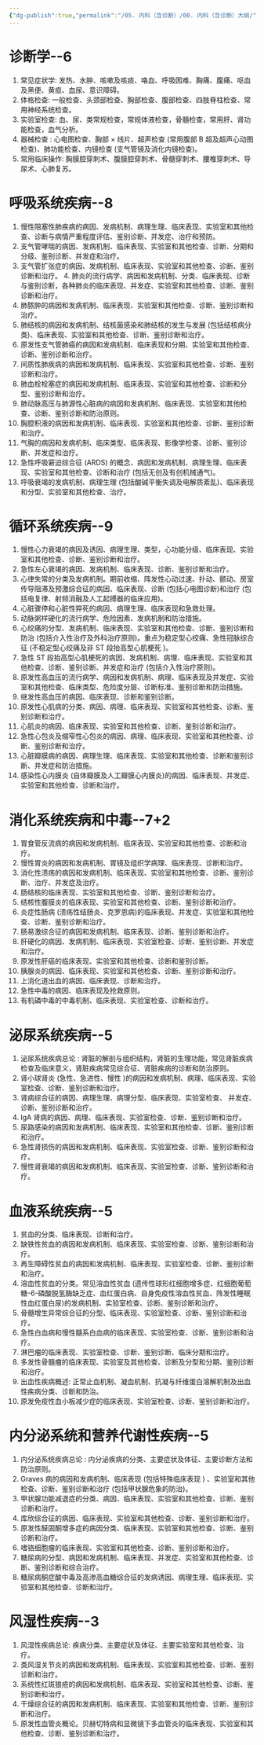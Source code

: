 ```yaml
---
{"dg-publish":true,"permalink":"/05. 内科（含诊断）/00. 内科（含诊断）大纲/","dgPassFrontmatter":true}
---
```


# 诊断学--6
1. 常见症状学: 发热、水肿、咳嗽及咳痰、咯血、呼吸困难、胸痛、腹痛、呕血及黑便、黄疸、血尿、意识障碍。 
2. 体格检查: 一般检查、头颈部检查、胸部检查、腹部检查、四肢脊柱检查、常用神经系统检查。
3. 实验室检查: 血、尿、类常规检查，常规体液检查，骨髓检查，常用肝、肾功能检查，血气分析。
4. 器械检查 : 心电图检查、胸部 × 线片、超声检查 (常用腹部 B 超及超声心动图检查)、肺功能检查、内镜检查 (支气管镜及消化内镜检查)。
5. 常用临床操作: 胸膜腔穿刺术、腹膜腔穿刺术、骨髓穿刺术、腰椎穿刺术、导尿术、心肺复苏。
# 呼吸系统疾病--8
1. 慢性阻塞性肺疾病的病因、发病机制、病理生理、临床表现、实验室和其他检查、诊断与病情严重程度评估、鉴别诊断、并发症、治疗和预防。
2. 支气管哮喘的病因、发病机制、临床表现、实验室和其他检查、诊断、分期和分级、鉴别诊断、并发症和治疗。
3. 支气管扩张症的病因、发病机制、临床表现、实验室和其他检查、诊断、鉴别诊断和治疗。 4. 肺炎的流行病学、病因和发病机制、分类、临床表现、诊断与鉴别诊断，各种肺炎的临床表现、并发症、实验室和其他检查、诊断、鉴别诊断和治疗。
5. 肺脓肿的病因和发病机制、临床表现、实验室和其他检查、诊断、鉴别诊断和治疗。
6. 肺结核的病因和发病机制、结核菌感染和肺结核的发生与发展 (包括结核病分类)、临床表现、实验室和其他检查、诊断、鉴别诊断和治疗。
7. 原发性支气管肺癌的病因和发病机制、临床表现和分期、实验室和其他检查、诊断、鉴别诊断和治疗。
8. 间质性肺疾病的病因和发病机制、临床表现、实验室和其他检查、诊断、鉴别诊断和治疗。
9. 肺血栓栓塞症的病因和发病机制、临床表现、实验室和其他检查、诊断和分型、鉴别诊断和治疗。 
10. 肺动脉高压与肺源性心脏病的病因和发病机制、临床表现、实验室和其他检查、诊断、鉴别诊断和防治原则。 
11. 胸腔积液的病因和发病机制、临床表现、实验室和其他检查、诊断、鉴别诊断和治疗。
12. 气胸的病因和发病机制、临床类型、临床表现、影像学检查、诊断、鉴别诊断、并发症和治疗。
13. 急性呼吸窘迫综合征 (ARDS) 的概念、病因和发病机制、病理生理、临床表现、实验室和其他检查、诊断和治疗 (包括无创及有创机械通气)。
14. 呼吸衰竭的发病机制、病理生理 (包括酸碱平衡失调及电解质紊乱)、临床表现和分型、实验室和其他检查、治疗。
# 循环系统疾病--9
1. 慢性心力衰竭的病因及诱因、病理生理、类型，心功能分级、临床表现、实验室和其他检查、诊断、鉴别诊断和治疗。
2. 急性左心衰竭的病因、发病机制、临床表现、诊断、鉴别诊断和治疗。
3. 心律失常的分类及发病机制。期前收缩、阵发性心动过速、扑动、颤动、房室传导阻滞及预激综合征的病因、临床表现、诊断 (包括心电图诊断)和治疗 (包括电复律、射频消融及人工起搏器的临床应用)。
4. 心脏骤停和心脏性猝死的病因、病理生理、临床表现和急救处理。 
5. 动脉粥样硬化的流行病学、危险因素、发病机制和防治措施。
6. 心绞痛的分型、发病机制、临床表现、实验室和其他检查、诊断、鉴别诊断和防治 (包括介入性治疗及外科治疗原则)。重点为稳定型心绞痛、急性冠脉综合征 (不稳定型心绞痛及非 ST 段抬高型心肌梗死 )。
7. 急性 ST 段抬高型心肌梗死的病因、发病机制、病理、临床表现、实验室和其他检查、诊断、鉴别诊断、并发症和治疗 (包括介入性治疗原则)。
8. 原发性高血压的流行病学、病因和发病机制、病理、临床表现及并发症、实验室和其他检查、临床类型、危险度分层、诊断标准、鉴别诊断和防治措施。
9. 继发性高血压的病因、临床表现、诊断和鉴别诊断。
10. 原发性心肌病的分类、病因、病理、临床表现、实验室和其他检查、诊断、鉴别诊断和治疗。
11. 心肌炎的病因、临床表现、实验室和其他检查、诊断、鉴别诊断和治疗。
12. 急性心包炎及缩窄性心包炎的病因、病理、临床表现、实验室和其他检查、诊断、鉴别诊断和治疗。
13. 心脏瓣膜病的病因、病理生理、临床表现、实验室和其他检查、诊断和鉴别诊断、并发症和防治措施。
14. 感染性心内膜炎 (自体瓣膜及人工瓣膜心内膜炎)的病因、临床表现、并发症、实验室和其他检查、诊断和治疗。
# 消化系统疾病和中毒--7+2
1. 胃食管反流病的病因和发病机制、临床表现、实验室和其他检查、诊断和治疗。
2. 慢性胃炎的病因和发病机制、胃镜及组织学病理、临床表现、诊断和治疗。
3. 消化性溃疡的病因和发病机制、临床表现、实验室和其他检查、诊断、鉴别诊断、治疗、并发症及治疗。
4. 肠结核的临床表现、实验室和其他检查、诊断、鉴别诊断和治疗。 
5. 结核性腹膜炎的临床表现、实验室和其他检查、诊断、鉴别诊断和治疗。
6. 炎症性肠病 (溃疡性结肠炎、克罗恩病)的临床表现、并发症、实验室和其他检查、诊断、鉴别诊断和治疗。
7. 肠易激综合征的病因和发病机制、临床表现、诊断、鉴别诊断和治疗。
8. 肝硬化的病因、发病机制、临床表现、实验室检查、诊断、鉴别诊断、并发症和治疗。
9. 原发性肝癌的临床表现、实验室和其他检查、诊断和鉴别诊断。
10. 胰腺炎的病因、临床表现、实验室和其他检查、诊断、鉴别诊断和治疗。
11. 上消化道出血的病因、临床表现、诊断和治疗。
12. 急性中毒的病因、临床表现及抢救原则。
13. 有机磷中毒的中毒机制、临床表现、实验室检查、诊断和治疗。
# 泌尿系统疾病--5
1. 泌尿系统疾病总论 : 肾脏的解剖与组织结构，肾脏的生理功能，常见肾脏疾病检查及临床意义，肾脏疾病常见综合征、肾脏疾病的诊断和防治原则。
2. 肾小球肾炎 (急性、急进性、慢性 )的病因和发病机制、病理、临床表现、实验室检查、诊断、鉴别诊断和治疗。
3. 肾病综合征的病因、病理生理、病理分型、临床表现、实验室检查、
并发症、诊断、鉴别诊断和治疗。 
4. IgA 肾病的病因、病理、临床表现、实验室检查、诊断、鉴别诊断和治疗。 
5. 尿路感染的病因和发病机制、临床表现、实验室和其他检查、诊断、鉴别诊断和治疗。
6. 急性肾损伤的病因和发病机制、临床表现、实验室检查、诊断、鉴别诊断和治疗。
7. 慢性肾衰竭的病因和发病机制、临床表现、实验室检查、诊断、鉴别诊断和治疗。
# 血液系统疾病--5
1. 贫血的分类、临床表现、诊断和治疗。
2. 缺铁性贫血的病因和发病机制、临床表现、实验室检查、诊断、鉴别诊断和治疗。
3. 再生障碍性贫血的病因和发病机制、临床表现、实验室检查、诊断、鉴别诊断和治疗。
4. 溶血性贫血的分类。常见溶血性贫血 (遗传性球形红细胞增多症、红细胞葡萄糖-6-磷酸脱氢酶缺乏症、血红蛋白病、自身免疫性溶血性贫血、阵发性睡眠性血红蛋白尿)的发病机制、实验室检查、诊断、鉴别诊断和治疗。
5. 骨髓增生异常综合征的分型、临床表现、实验室检查、诊断、鉴别诊断和治疗。
6. 急性白血病和慢性髓系白血病的临床表现、实验室检查、诊断、鉴别诊断和治疗。
7. 淋巴瘤的临床表现、实验室检查、诊断、鉴别诊断、临床分期和治疗。
8. 多发性骨髓瘤的临床表现、实验室及其他检查、诊断及分型和分期、鉴别诊断和治疗。 
9. 出血性疾病概述: 正常止血机制、凝血机制、抗凝与纤维蛋白溶解机制及出血性疾病分类、诊断和防治。
10. 原发免疫性血小板减少症的临床表现、实验室检查、诊断、鉴别诊断和治疗。
# 内分泌系统和营养代谢性疾病--5
1. 内分泌系统疾病总论 : 内分泌疾病的分类、主要症状及体征、主要诊断方法和防治原则。
2. Graves 病的病因和发病机制、临床表现 (包括特殊临床表现 ) 、实验室和其他检查、诊断、鉴别诊断和治疗 (包括甲状腺危象的防治)。 
3. 甲状腺功能减退症的分类、病因、临床表现、实验室和其他检查、诊断、鉴别诊断和治疗。
4. 库欣综合征的病因、临床表现、实验室和其他检查、诊断、鉴别诊断和治疗。
5. 原发性醛固酮增多症的病因分类、临床表现、实验室和其他检查、诊断、鉴别诊断和治疗。
6. 嗜铬细胞瘤的临床表现、实验室和其他检查、诊断、鉴别诊断和治疗。 
7. 糖尿病的分型、病因和发病机制、临床表现、并发症、实验室和其他检查、诊断、鉴别诊断和综合治疗。
8. 糖尿病酮症酸中毒及高渗高血糖综合征的发病诱因、病理生理、临床表现、实验室和其他检查、诊断和治疗。
#  风湿性疾病--3
1. 风湿性疾病总论: 疾病分类、主要症状及体征、主要实验室和其他检查、治疗。
2. 类风湿关节炎的病因和发病机制、临床表现、实验室和其他检查、诊断、鉴别诊断和治疗。
3. 系统性红斑狼疮的病因和发病机制、临床表现、实验室和其他检查、诊断、鉴别诊断和治疗。
4. 干燥综合征的病因和发病机制、临床表现、实验室和其他检查、诊断、鉴别诊断和治疗。
5. 原发性血管炎概论。贝赫切特病和显微镜下多血管炎的临床表现、实验室和其他检查、诊断、鉴别诊断和治疗。